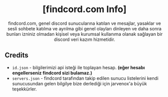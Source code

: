 <div align="center">

# [findcord.com Info]
 
findcord.com, genel discord sunucularına katılan ve mesajlar, yasaklar ve sesli sohbete katılma ve ayrılma gibi genel olayları dinleyen ve daha sonra bunları izniniz olmadan kişisel veya kurumsal kullanıma olanak sağlayan bir discord veri kazım hizmetidir.

</div>

## Credits

- `id.json` - bilgilerimizi api isteği ile toplayan hesap.  **(eğer hesabı engellerseniz findcord sizi bulamaz.)**
- `servers.json` - findcord tarafından takip edilen sunucu listelerini kendi sunucusundan gelen bilgilye bize derlediği için jarvenox'a büyük teşekkürler.
  

